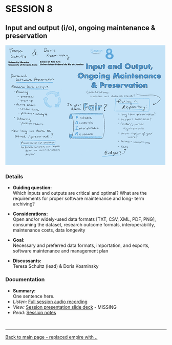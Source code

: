 # SESSION 8
## Input and output (i/o), ongoing maintenance & preservation
![graphic recording session 8](../images/graphic-recording-session8.png)

### Details
- **Guiding question:**  
  Which inputs and outputs are critical and optimal? What are the requirements for proper software maintenance and long- term archiving?  

-	**Considerations:**  
  Open and/or widely-used data formats [TXT, CSV, XML, PDF, PNG], consuming the dataset, research outcome formats, interoperability, maintenance costs, data longevity  

-	**Goal:**	 
  Necessary and preferred data formats, importation, and exports, software maintenance and management plan  

-	**Discussants:**	 
  Teresa Schultz (lead) & Doris Kosminsky  


### Documentation  
- **Summary:**  
  One sentence here.
- *Listen:* [Full session audio recording](audio/session8.MP3)   
- *View:* [Session presentation slide deck](link) - MISSING  
- *Read:* [Session notes](https://docs.google.com/document/d/196V79SznVOMz-1G63dCI5LCIg0iVKNmMWCP2aSaxHw0/edit?usp=sharing)


&nbsp;

------------------------------

[Back to main page - replaced empire with ..](../)
